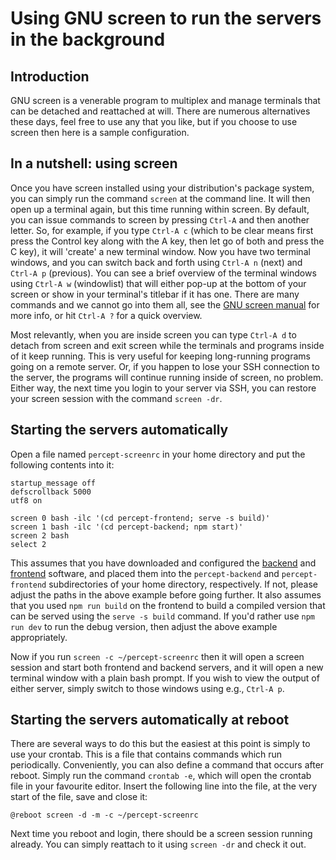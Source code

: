 # Using GNU screen to run the servers in the background

## Introduction

GNU screen is a venerable program to multiplex and manage terminals that can be detached and reattached at will. There are numerous alternatives these days, feel free to use any that you like, but if you choose to use screen then here is a sample configuration.

## In a nutshell: using screen

Once you have screen installed using your distribution's package system, you can simply run the command `screen` at the command line. It will then open up a terminal again, but this time running within screen. By default, you can issue commands to screen by pressing `Ctrl-A` and then another letter. So, for example, if you type `Ctrl-A c` (which to be clear means first press the Control key along with the A key, then let go of both and press the C key), it will 'create' a new terminal window. Now you have two terminal windows, and you can switch back and forth using `Ctrl-A n` (next) and `Ctrl-A p` (previous). You can see a brief overview of the terminal windows using `Ctrl-A w` (windowlist) that will either pop-up at the bottom of your screen or show in your terminal's titlebar if it has one. There are many commands and we cannot go into them all, see the [GNU screen manual](https://www.gnu.org/software/screen/manual/) for more info, or hit `Ctrl-A ?` for a quick overview.

Most relevantly, when you are inside screen you can type `Ctrl-A d` to detach from screen and exit screen while the terminals and programs inside of it keep running. This is very useful for keeping long-running programs going on a remote server. Or, if you happen to lose your SSH connection to the server, the programs will continue running inside of screen, no problem. Either way, the next time you login to your server via SSH, you can restore your screen session with the command `screen -dr`.

## Starting the servers automatically


Open a file named `percept-screenrc` in your home directory and put the following contents into it:

    startup_message off
    defscrollback 5000
    utf8 on

    screen 0 bash -ilc '(cd percept-frontend; serve -s build)'
    screen 1 bash -ilc '(cd percept-backend; npm start)'
    screen 2 bash
    select 2

This assumes that you have downloaded and configured the [backend](backend.md) and [frontend](frontend.md) software, and placed them into the `percept-backend` and `percept-frontend` subdirectories of your home directory, respectively. If not, please adjust the paths in the above example before going further. It also assumes that you used `npm run build` on the frontend to build a compiled version that can be served using the `serve -s build` command. If you'd rather use `npm run dev` to run the debug version, then adjust the above example appropriately.

Now if you run `screen -c ~/percept-screenrc` then it will open a screen session and start both frontend and backend servers, and it will open a new terminal window with a plain bash prompt. If you wish to view the output of either server, simply switch to those windows using e.g., `Ctrl-A p`.

## Starting the servers automatically at reboot

There are several ways to do this but the easiest at this point is simply to use your crontab. This is a file that contains commands which run periodically. Conveniently, you can also define a command that occurs after reboot. Simply run the command `crontab -e`, which will open the crontab file in your favourite editor. Insert the following line into the file, at the very start of the file, save and close it:

    @reboot screen -d -m -c ~/percept-screenrc

Next time you reboot and login, there should be a screen session running already. You can simply reattach to it using `screen -dr` and check it out.

